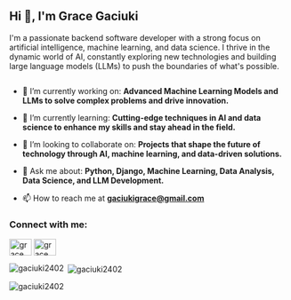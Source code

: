 <h2 align="left">Hi 👋, I'm Grace Gaciuki</h2>
<p align="left">I'm a passionate backend software developer with a strong focus on artificial intelligence, machine learning, and data science. I thrive in the dynamic world of AI, constantly exploring new technologies and building large language models (LLMs) to push the boundaries of what's possible.</p>
<p align="left"> <a href="https://twitter.com/" target="blank"><img src="https://img.shields.io/twitter/follow/?logo=twitter&style=for-the-badge" alt="" /></a> </p>

- 🔭 I’m currently working on: **Advanced Machine Learning Models and LLMs to solve complex problems and drive innovation.**

- 🌱 I’m currently learning: **Cutting-edge techniques in AI and data science to enhance my skills and stay ahead in the field.**

- 👯 I’m looking to collaborate on: **Projects that shape the future of technology through AI, machine learning, and data-driven solutions.**

- 💬 Ask me about: **Python, Django, Machine Learning, Data Analysis, Data Science, and LLM Development.**

- 📫 How to reach me at **gaciukigrace@gmail.com**

<h3 align="left">Connect with me:</h3>
<p align="left">
<a href="https://linkedin.com/in/gracegaciuki" target="blank"><img align="center" src="https://raw.githubusercontent.com/rahuldkjain/github-profile-readme-generator/master/src/images/icons/Social/linked-in-alt.svg" alt="grace gaciuki" height="30" width="40" /></a>
<a href="https://kaggle.com" target="blank"><img align="center" src="https://raw.githubusercontent.com/rahuldkjain/github-profile-readme-generator/master/src/images/icons/Social/kaggle.svg" alt="grace gaciuki" height="30" width="40" /></a>
</p>
<p><img align="left" src="https://github-readme-stats.vercel.app/api/top-langs?username=gaciuki2402&show_icons=true&locale=en&layout=compact" alt="gaciuki2402" /></p>

<p>&nbsp;<img align="center" src="https://github-readme-stats.vercel.app/api?username=gaciuki2402&show_icons=true&locale=en" alt="gaciuki2402" /></p>

<p><img align="center" src="https://github-readme-streak-stats.herokuapp.com/?user=gaciuki2402&" alt="gaciuki2402" /></p>
